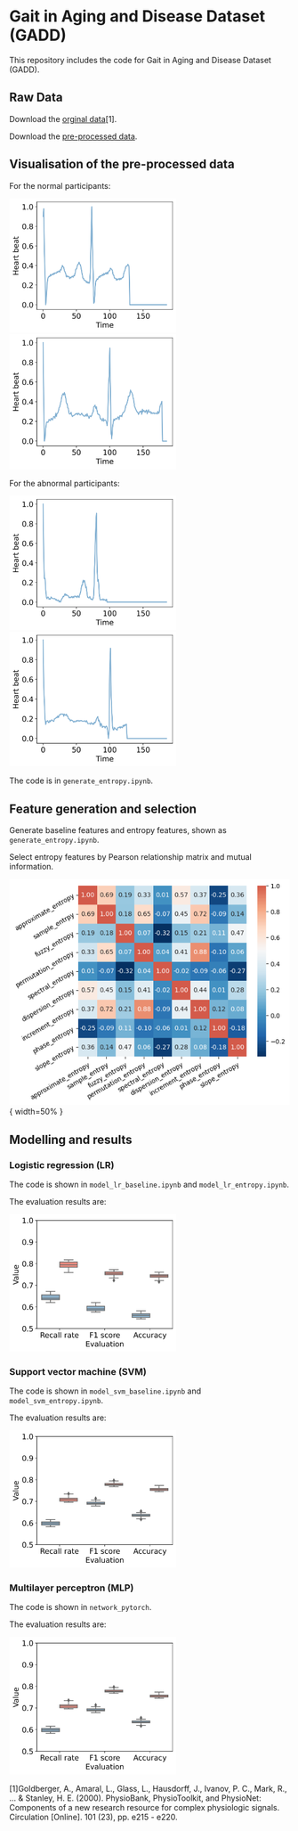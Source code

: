 # Gait in Aging and Disease Dataset (GADD)
This repository includes the code for Gait in Aging and Disease Dataset (GADD).

## Raw Data
Download the [orginal data](https://www.physionet.org/content/ptbdb/1.0.0/)[1]. 

Download the [pre-processed data](https://www.kaggle.com/datasets/shayanfazeli/heartbeat).

## Visualisation of the pre-processed data
For the normal participants:

<img src="./Figures/plot_original_data_normal_1.png" width="300"> <img src="./Figures/plot_original_data_normal_2.png" width="300">

For the abnormal participants:

<img src="./Figures/plot_original_data_abnormal_1.png" width="300"> <img src="./Figures/plot_original_data_abnormal_2.png" width="300">

The code is in `generate_entropy.ipynb`.

## Feature generation and selection
Generate baseline features and entropy features, shown as `generate_entropy.ipynb`.

Select entropy features by Pearson relationship matrix and mutual information.

![drawing](./Figures/EntropySelection1.png){ width=50% }

<!-- [<img src="./Figures/EntropySelection1.png" width="450"/>](image.png) -->

<!-- <figure>
    <img src="./Figures/EntropySelection1.png" width="400">
    <figcaption>Pearson relationship matrix<figcaption>
<figure>

<figure>
    <img src="./Figures/EntropySelection2.png" width="400">
    <figcaption>Mutual information<figcaption>
<figure> -->

<!-- <img src="./Figures/EntropySelection1.png" width="400" alt="Pearson relationship matrix"> 

<img src="./Figures/EntropySelection2.png" width="400" alt="Mutual information"> -->

## Modelling and results
### Logistic regression (LR)
The code is shown in `model_lr_baseline.ipynb` and `model_lr_entropy.ipynb`.

The evaluation results are:

<img src="./Figures/plot_result_LR.png" width="300" title="The evaluation results of LR">

### Support vector machine (SVM)
The code is shown in `model_svm_baseline.ipynb` and `model_svm_entropy.ipynb`.

The evaluation results are:

<img src="./Figures/plot_result_SVM.png" width="300" title="The evaluation results of SVM">

### Multilayer perceptron (MLP)
The code is shown in `network_pytorch`.

The evaluation results are:

<img src="./Figures/plot_result_SVM.png" width="300" title="The evaluation results of MLP">


[1]Goldberger, A., Amaral, L., Glass, L., Hausdorff, J., Ivanov, P. C., Mark, R., ... & Stanley, H. E. (2000). PhysioBank, PhysioToolkit, and PhysioNet: Components of a new research resource for complex physiologic signals. Circulation [Online]. 101 (23), pp. e215 - e220.